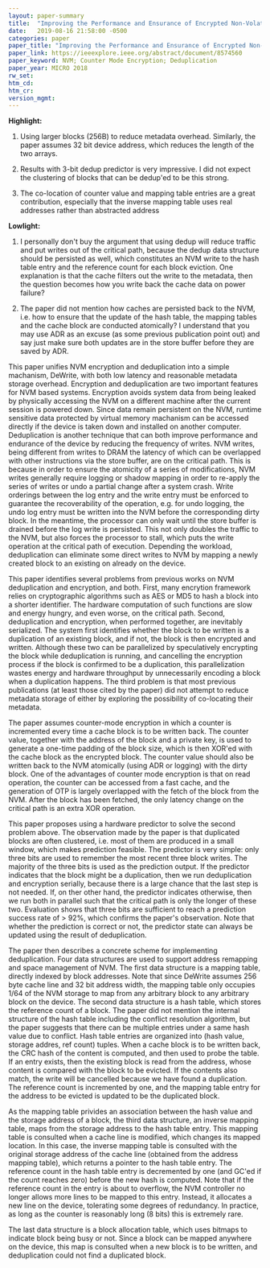 ```yaml
---
layout: paper-summary
title:  "Improving the Performance and Ensurance of Encrypted Non-Volatile Main Memory through Deduplicated Writes"
date:   2019-08-16 21:58:00 -0500
categories: paper
paper_title: "Improving the Performance and Ensurance of Encrypted Non-Volatile Main Memory through Deduplicated Writes"
paper_link: https://ieeexplore.ieee.org/abstract/document/8574560
paper_keyword: NVM; Counter Mode Encryption; Deduplication
paper_year: MICRO 2018
rw_set: 
htm_cd: 
htm_cr: 
version_mgmt: 
---
```


**Highlight:**

1. Using larger blocks (256B) to reduce metadata overhead. Similarly, the paper assumes 32 bit device address, which reduces
   the length of the two arrays.

2. Results with 3-bit dedup predictor is very impressive. I did not expect the clustering of blocks that can be dedup'ed 
   to be this strong.

3. The co-location of counter value and mapping table entries are a great contribution, especially that the inverse 
   mapping table uses real addresses rather than abstracted address
   

**Lowlight:**

1. I personally don't buy the argument that using dedup will reduce traffic and put writes out of the critical path,
   because the dedup data structure should be persisted as well, which constitutes an NVM write to the hash table entry 
   and the reference count for each block eviction. One explanation is that the cache filters out the write to the metadata,
   then the question becomes how you write back the cache data on power failure?

2. The paper did not mention how caches are persisted back to the NVM, i.e. how to ensure that the update of the 
   hash table, the mapping tables and the cache block are conducted atomically? I understand that you may use 
   ADR as an excuse (as some previous publication point out) and say just make sure both updates are in the store 
   buffer before they are saved by ADR.

This paper unifies NVM encryption and deduplication into a simple machanism, DeWrite, with both low latency and reasonable 
metadata storage overhead. Encryption and deduplication are two important features for NVM based systems. Encryption avoids 
system data from being leaked by physically accessing the NVM on a different machine after the current session is powered 
down. Since data remain persistent on the NVM, runtime sensitive data protected by virtual memory machanism can be accessed 
directly if the device is taken down and installed on another computer. Deduplication is another technique that can both improve 
performance and endurance of the device by reducing the frequency of writes. NVM writes, being different from writes to DRAM
the latency of which can be overlapped with other instructions via the store buffer, are on the critical path. This is 
because in order to ensure the atomicity of a series of modifications, NVM writes generally require logging or shadow mapping
in order to re-apply the series of writes or undo a partial change after a system crash. Write orderings between the log entry
and the write entry must be enforced to guarantee the recoverability of the operation, e.g. for undo logging, the undo log entry
must be written into the NVM before the corresponding dirty block. In the meantime, the processor can only wait until the 
store buffer is drained before the log write is persisted. This not only doubles the traffic to the NVM, but also forces 
the processor to stall, which puts the write operation at the critical path of execution. Depending the workload, deduplication 
can eliminate some direct writes to NVM by mapping a newly created block to an existing on already on the device.

This paper identifies several problems from previous works on NVM deduplication and encryption, and both. First, many
encrytion framework relies on cryptographic algorithms such as AES or MD5 to hash a block into a shorter identifier. The 
hardware computation of such functions are slow and energy hungry, and even worse, on the critical path. Second, deduplication
and encryption, when performed together, are inevitably serialized. The system first identifies whether the block to be written
is a duplication of an existing block, and if not, the block is then encrypted and written. Although these two can be parallelized
by speculatively encrypting the block while deduplication is running, and cancelling the encryption process if the block
is confirmed to be a duplication, this parallelization wastes energy and hardware throughput by unnecessarily encoding 
a block when a duplication happens. The third problem is that most previous publications (at least those cited by the paper)
did not attempt to reduce metadata storage of either by exploring the possibility of co-locating their metadata.

The paper assumes counter-mode encryption in which a counter is incremented every time a cache block is to be written back.
The counter value, together with the address of the block and a private key, is used to generate a one-time padding of the 
block size, which is then XOR'ed with the cache block as the encrypted block. The counter value should also be written back
to the NVM atomically (using ADR or logging) with the dirty block. One of the advantages of counter mode encryption is that
on read operation, the counter can be accessed from a fast cache, and the generation of OTP is largely overlapped with 
the fetch of the block from the NVM. After the block has been fetched, the only latency change on the critical path is
an extra XOR operation.

This paper proposes using a hardware predictor to solve the second problem above. The observation made by the paper is 
that duplicated blocks are often clustered, i.e. most of them are produced in a small window, which makes prediction 
feasible. The predictor is very simple: only three bits are used to remember the most recent three block writes. 
The majority of the three bits is used as the prediction output. If the predictor indicates that the block might be 
a duplication, then we run deduplication and encryption serially, because there is a large chance that the last step
is not needed. If, on ther other hand, the predictor indicates otherwise, then we run both in parallel such that the 
critical path is only the longer of these two. Evaluation shows that three bits are sufficient to reach a prediction
success rate of > 92%, which confirms the paper's observation. Note that whether the prediction is correct or not,
the predictor state can always be updated using the result of deduplication. 

The paper then describes a concrete scheme for implementing deduplication. Four data structures are used to support
address remapping and space management of NVM. The first data structure is a mapping table, directly indexed by block 
addresses. Note that since DeWrite assumes 256 byte cache line and 32 bit address width, the mapping table only occupies 1/64
of the NVM storage to map from any arbitrary block to any arbitrary block on the device. The second data structure is a 
hash table, which stores the reference count of a block. The paper did not mention the internal structure of the hash
table including the conflict resolution algorithm, but the paper suggests that there can be multiple entries under a
same hash value due to conflict. Hash table entries are organized into (hash value, storage addres, ref count) tuples. 
When a cache block is to be written back, the CRC hash of the content is computed, and then used to probe the table. 
If an entry exists, then the existing block is read from the address, whose content is compared with the block to be evicted.
If the contents also match, the write will be cancelled because we have found a duplication. The reference count is incremented
by one, and the mapping table entry for the address to be evicted is updated to be the duplicated block. 

As the mapping table privides an association between the hash value and the storage address of a block, the third data
structure, an inverse mapping table, maps from the storage address to the hash table entry. This mapping table is 
consulted when a cache line is modified, which changes its mapped location. In this case, the inverse mapping table is 
consulted with the original storage address of the cache line (obtained from the address mapping table), which returns 
a pointer to the hash table entry. The reference count in the hash table entry is decremented by one (and GC'ed if 
the count reaches zero) before the new hash is computed. Note that if the reference count in the entry is about to overflow,
the NVM controller no longer allows more lines to be mapped to this entry. Instead, it allocates a new line on the device,
tolerating some degrees of redundancy. In practice, as long as the counter is reasonably long (8 bits) this is extremely rare.

The last data structure is a block allocation table, which uses bitmaps to indicate block being busy or not. Since a block
can be mapped anywhere on the device, this map is consulted when a new block is to be written, and deduplication could not
find a duplicated block.